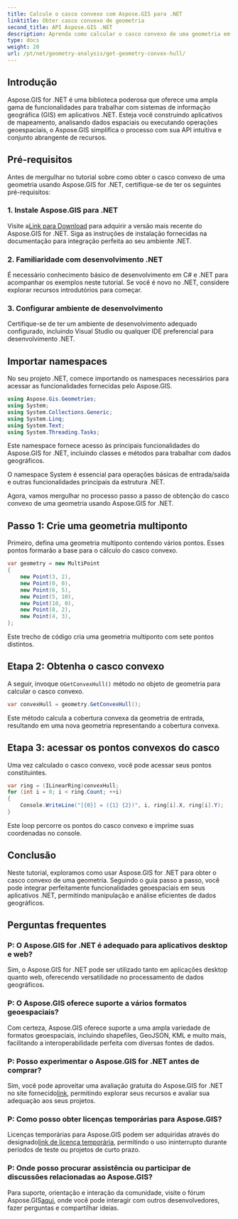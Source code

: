 ```yaml
---
title: Calcule o casco convexo com Aspose.GIS para .NET
linktitle: Obter casco convexo de geometria
second_title: API Aspose.GIS .NET
description: Aprenda como calcular o casco convexo de uma geometria em .NET usando Aspose.GIS. Tutorial abrangente com exemplos de código e perguntas frequentes.
type: docs
weight: 20
url: /pt/net/geometry-analysis/get-geometry-convex-hull/
---
```

## Introdução
Aspose.GIS for .NET é uma biblioteca poderosa que oferece uma ampla gama de funcionalidades para trabalhar com sistemas de informação geográfica (GIS) em aplicativos .NET. Esteja você construindo aplicativos de mapeamento, analisando dados espaciais ou executando operações geoespaciais, o Aspose.GIS simplifica o processo com sua API intuitiva e conjunto abrangente de recursos.
## Pré-requisitos
Antes de mergulhar no tutorial sobre como obter o casco convexo de uma geometria usando Aspose.GIS for .NET, certifique-se de ter os seguintes pré-requisitos:
### 1. Instale Aspose.GIS para .NET
 Visite a[Link para Download](https://releases.aspose.com/gis/net/) para adquirir a versão mais recente do Aspose.GIS for .NET. Siga as instruções de instalação fornecidas na documentação para integração perfeita ao seu ambiente .NET.
### 2. Familiaridade com desenvolvimento .NET
É necessário conhecimento básico de desenvolvimento em C# e .NET para acompanhar os exemplos neste tutorial. Se você é novo no .NET, considere explorar recursos introdutórios para começar.
### 3. Configurar ambiente de desenvolvimento
Certifique-se de ter um ambiente de desenvolvimento adequado configurado, incluindo Visual Studio ou qualquer IDE preferencial para desenvolvimento .NET.

## Importar namespaces
No seu projeto .NET, comece importando os namespaces necessários para acessar as funcionalidades fornecidas pelo Aspose.GIS.

```csharp
using Aspose.Gis.Geometries;
using System;
using System.Collections.Generic;
using System.Linq;
using System.Text;
using System.Threading.Tasks;
```
Este namespace fornece acesso às principais funcionalidades do Aspose.GIS for .NET, incluindo classes e métodos para trabalhar com dados geográficos.

O namespace System é essencial para operações básicas de entrada/saída e outras funcionalidades principais da estrutura .NET.

Agora, vamos mergulhar no processo passo a passo de obtenção do casco convexo de uma geometria usando Aspose.GIS for .NET.
## Passo 1: Crie uma geometria multiponto
Primeiro, defina uma geometria multiponto contendo vários pontos. Esses pontos formarão a base para o cálculo do casco convexo.
```csharp
var geometry = new MultiPoint
{
    new Point(3, 2),
    new Point(0, 0),
    new Point(6, 5),
    new Point(5, 10),
    new Point(10, 0),
    new Point(8, 2),
    new Point(4, 3),
};
```
Este trecho de código cria uma geometria multiponto com sete pontos distintos.
## Etapa 2: Obtenha o casco convexo
 A seguir, invoque o`GetConvexHull()` método no objeto de geometria para calcular o casco convexo.
```csharp
var convexHull = geometry.GetConvexHull();
```
Este método calcula a cobertura convexa da geometria de entrada, resultando em uma nova geometria representando a cobertura convexa.
## Etapa 3: acessar os pontos convexos do casco
Uma vez calculado o casco convexo, você pode acessar seus pontos constituintes.
```csharp
var ring = (ILinearRing)convexHull;
for (int i = 0; i < ring.Count; ++i)
{
    Console.WriteLine("[{0}] = ({1} {2})", i, ring[i].X, ring[i].Y);
}
```
Este loop percorre os pontos do casco convexo e imprime suas coordenadas no console.

## Conclusão
Neste tutorial, exploramos como usar Aspose.GIS for .NET para obter o casco convexo de uma geometria. Seguindo o guia passo a passo, você pode integrar perfeitamente funcionalidades geoespaciais em seus aplicativos .NET, permitindo manipulação e análise eficientes de dados geográficos.
## Perguntas frequentes
### P: O Aspose.GIS for .NET é adequado para aplicativos desktop e web?
Sim, o Aspose.GIS for .NET pode ser utilizado tanto em aplicações desktop quanto web, oferecendo versatilidade no processamento de dados geográficos.
### P: O Aspose.GIS oferece suporte a vários formatos geoespaciais?
Com certeza, Aspose.GIS oferece suporte a uma ampla variedade de formatos geoespaciais, incluindo shapefiles, GeoJSON, KML e muito mais, facilitando a interoperabilidade perfeita com diversas fontes de dados.
### P: Posso experimentar o Aspose.GIS for .NET antes de comprar?
 Sim, você pode aproveitar uma avaliação gratuita do Aspose.GIS for .NET no site fornecido[link](https://releases.aspose.com/), permitindo explorar seus recursos e avaliar sua adequação aos seus projetos.
### P: Como posso obter licenças temporárias para Aspose.GIS?
 Licenças temporárias para Aspose.GIS podem ser adquiridas através do designado[link de licença temporária](https://purchase.aspose.com/temporary-license/), permitindo o uso ininterrupto durante períodos de teste ou projetos de curto prazo.
### P: Onde posso procurar assistência ou participar de discussões relacionadas ao Aspose.GIS?
Para suporte, orientação e interação da comunidade, visite o fórum Aspose.GIS[aqui](https://forum.aspose.com/c/gis/33), onde você pode interagir com outros desenvolvedores, fazer perguntas e compartilhar ideias.